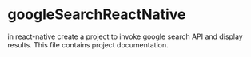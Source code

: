# googleSearchReactNative
in react-native create a project to invoke google search API and display results.
This file contains project documentation.
